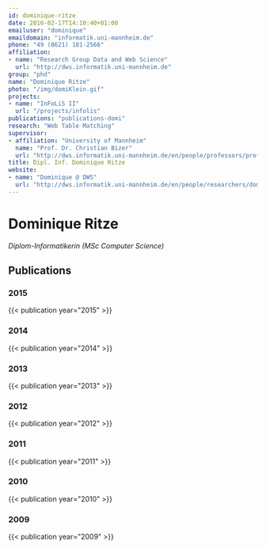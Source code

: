```yaml
---
id: dominique-ritze
date: 2016-02-17T14:10:40+01:00
emailuser: "dominique"
emaildomain: "informatik.uni-mannheim.de"
phone: "49 (0621) 181-2566"
affiliation:
- name: "Research Group Data and Web Science"
  url: "http://dws.informatik.uni-mannheim.de"
group: "phd"
name: "Dominique Ritze"
photo: "/img/domiKlein.gif"
projects:
- name: "InFoLiS II"
  url: "/projects/infolis"
publications: "publications-domi"
research: "Web Table Matching"
supervisor:
- affiliation: "University of Mannheim"
  name: "Prof. Dr. Christian Bizer"
  url: "http://dws.informatik.uni-mannheim.de/en/people/professors/profdrchristianbizer/"
title: Dipl. Inf. Dominique Ritze
website:
- name: "Dominique @ DWS"
  url: "http://dws.informatik.uni-mannheim.de/en/people/researchers/dominiqueritze/"
---
```


# Dominique Ritze

*Diplom-Informatikerin (MSc Computer Science)*

## Publications
### 2015
{{< publication year="2015" >}}
### 2014
{{< publication year="2014" >}}
### 2013
{{< publication year="2013" >}}
### 2012
{{< publication year="2012" >}}
### 2011
{{< publication year="2011" >}}
### 2010
{{< publication year="2010" >}}
### 2009
{{< publication year="2009" >}}
